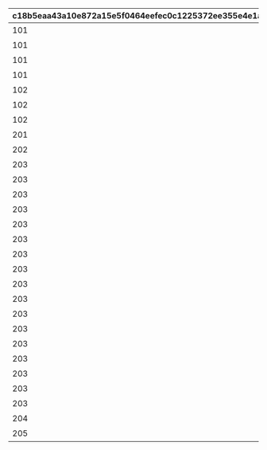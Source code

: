 |c18b5eaa43a10e872a15e5f0464eefec0c1225372ee355e4e1ac0bf1087db0a1|d9869c8eda3d0ea911bd00a716c985cf76f65d475a715a868c7d563e34776bbb|9a4968820f1b66bebbd33592a8bd1de99dcfaf9181dfba6b10134fa9f65c139d|23c201588fd980120451c0507f182476e17e8a5aa17e12e59454f2adb999a7fb|4cdf3cbc049fbea1c3cded2357dd8dd7eeb25b7ba2b5a8f1f7579fdce3f95234|8979e722ca078842b4d4822c1ec82b72c7e88b78fb6bc625bc410d898105f79d|10692858f97cef443b1b2e6911e2dfcdf1bd1ca1545cf750ca86f4c7bf9d8a86|
| --- | --- | --- | --- | --- | --- | --- |
|101|アニメ プリンセスコネクト！Re:Dive 1 封入特典|2020-08-04 12:00:00|0|2023/12/31 23:59:59|10101|1|
|101|アニメ プリンセスコネクト！Re:Dive 2 封入特典|2020-09-03 19:00:00|0|2023/12/31 23:59:59|10102|1|
|101|アニメ プリンセスコネクト！Re:Dive 3 封入特典|2020-10-01 17:00:00|0|2023/12/31 23:59:59|10103|1|
|101|アニメ プリンセスコネクト！Re:Dive 4 封入特典|2020-11-05 12:00:00|0|2023/12/31 23:59:59|10104|1|
|102|アニメ プリコネ！Re:Dive Season2 1巻 購入特典|2022-03-21 00:00:00|0|2026/12/31 23:59:59|10201|1|
|102|アニメ プリコネ！Re:Dive Season2 2巻 購入特典|2022-04-18 00:00:00|0|2026/12/31 23:59:59|10202|1|
|102|アニメ プリコネ！Re:Dive Season2 3巻 購入特典|2022-05-16 00:00:00|0|2026/12/31 23:59:59|10203|1|
|201|週刊ファミ通6月3日号（5月20日発売） 封入特典|2021-05-19 00:00:00|0|2022/05/19 23:59:59|20101|1|
|202|公式アートワークス Vol.3 発売記念アイテム|2021-07-30 00:00:00|0|2030/07/30 23:59:59|20201|1|
|203|プリコネフェス2023　リアルガチャ|2023-01-15 15:00:00|1|2024/01/31 23:59:59|20301|3|
|203|プリコネフェス2023　リアルガチャ|2023-01-15 15:00:00|1|2024/01/31 23:59:59|20302|3|
|203|プリコネフェス2023　リアルガチャ|2023-01-15 15:00:00|1|2024/01/31 23:59:59|20303|3|
|203|プリコネフェス2023　リアルガチャ|2023-01-15 15:00:00|1|2024/01/31 23:59:59|20304|3|
|203|プリコネフェス2023　リアルガチャ|2023-01-15 15:00:00|1|2024/01/31 23:59:59|20305|3|
|203|プリコネフェス2023　リアルガチャ|2023-01-15 15:00:00|1|2024/01/31 23:59:59|20306|3|
|203|プリコネフェス2023　リアルガチャ|2023-01-15 15:00:00|1|2024/01/31 23:59:59|20307|3|
|203|プリコネフェス2023　リアルガチャ|2023-01-15 15:00:00|1|2024/01/31 23:59:59|20308|3|
|203|プリコネフェス2023　リアルガチャ|2023-01-15 15:00:00|1|2024/01/31 23:59:59|20309|3|
|203|プリコネフェス2023　リアルガチャ|2023-01-15 15:00:00|1|2024/01/31 23:59:59|20310|3|
|203|プリコネフェス2023　リアルガチャ|2023-01-15 15:00:00|1|2024/01/31 23:59:59|20311|3|
|203|プリコネフェス2023　リアルガチャ|2023-01-15 15:00:00|1|2024/01/31 23:59:59|20312|3|
|203|プリコネフェス2023　リアルガチャ|2023-01-15 15:00:00|1|2024/01/31 23:59:59|20313|3|
|203|プリコネフェス2023　リアルガチャ|2023-01-15 15:00:00|1|2024/01/31 23:59:59|20314|3|
|203|プリコネフェス2023　リアルガチャ|2023-01-15 15:00:00|1|2024/01/31 23:59:59|20315|3|
|203|プリコネフェス2023　リアルガチャ|2023-01-15 15:00:00|1|2024/01/31 23:59:59|20316|3|
|203|プリコネフェス2023　リアルガチャ|2023-01-15 15:00:00|1|2024/01/31 23:59:59|20317|3|
|204|キャラクターソングアルバムVol.5 購入特典|2024-02-14 00:00:00|0|2025/02/13 23:59:59|20401|1|
|205|サウンドトラックVol.6 購入特典|2024-02-14 00:00:00|0|2025/02/13 23:59:59|20501|1|